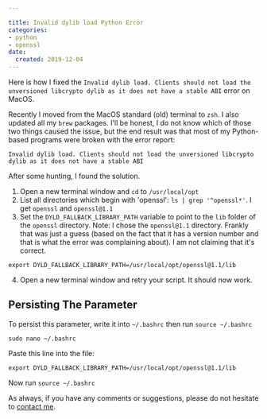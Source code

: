 ```yaml
---

title: Invalid dylib load Python Error
categories:
- python
- openssl
date:
  created: 2019-12-04
---
```


Here is how I fixed the `Invalid dylib load. Clients should not load the unversioned libcrypto dylib as it does not have a stable ABI` error on MacOS.

<!-- more -->

Recently I moved from the MacOS standard (old) terminal to `zsh`. I also updated all my `brew` packages. I'll be honest, I do not know which of those two things caused the issue, but the end result was that most of my Python-based programs were broken with the error report:

```
Invalid dylib load. Clients should not load the unversioned libcrypto dylib as it does not have a stable ABI
```

After some hunting, I found the solution.

1. Open a new terminal window and `cd` to `/usr/local/opt`
2. List all directories which begin with 'openssl': `ls | grep '^openssl*'`. I get `openssl` and `openssl@1.1`
3. Set the `DYLD_FALLBACK_LIBRARY_PATH` variable to point to the `lib` folder of the `openssl` directory. Note: I chose the `openssl@1.1` directory. Frankly that was just a guess (based on the fact that it has a version number and that is what the error was complaining about). I am not claiming that it's correct.
```
export DYLD_FALLBACK_LIBRARY_PATH=/usr/local/opt/openssl@1.1/lib
```
4. Open a new terminal window and retry your script. It should now work.

## Persisting The Parameter

To persist this parameter, write it into `~/.bashrc` then run `source ~/.bashrc`

```
sudo nano ~/.bashrc
```

Paste this line into the file:

```
export DYLD_FALLBACK_LIBRARY_PATH=/usr/local/opt/openssl@1.1/lib
```

Now run `source ~/.bashrc`

As always, if you have any comments or suggestions, please do not hesitate to [contact me](../contact.md).
